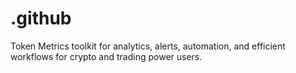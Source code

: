 # .github
Token Metrics toolkit for analytics, alerts, automation, and efficient workflows for crypto and trading power users.
